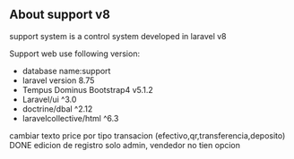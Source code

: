 ## About support v8
support system  is a control system developed in laravel v8

Support web use following version:

- database name:support
- laravel version 8.75
- Tempus Dominus Bootstrap4 v5.1.2
- Laravel/ui ^3.0
- doctrine/dbal ^2.12
- laravelcollective/html ^6.3


cambiar texto price  por tipo transacion (efectivo,qr,transferencia,deposito)  DONE
edicion de registro solo admin, vendedor no tien opcion